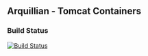 ## Arquillian - Tomcat Containers

### Build Status

[![Build Status](https://arquillian.ci.cloudbees.com/buildStatus/icon?job=Arquillian-Container-Tomcat)](https://arquillian.ci.cloudbees.com/job/Arquillian-Container-Tomcat/)
